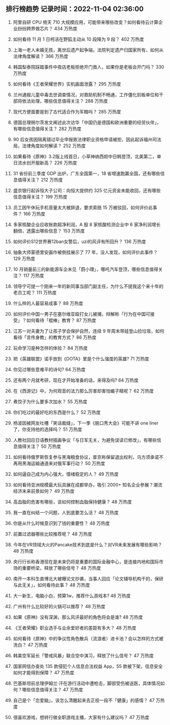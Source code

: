 
## 排行榜趋势 记录时间：2022-11-04 02:36:00
  
  1. 阿里自研 CPU 倚天 710 大规模应用，可能带来哪些改变？如何看待云计算企业纷纷跨界做芯片？ 434 万热度
    
  2. 如何看待 11 月 1 日柯洁在野狐主动从 10 段降为 9 段？ 402 万热度
    
  3. 上海一老人未婚无孩，离世后遗产起争端，法院判定遗产归国家所有，如何从法律角度解读？ 366 万热度
    
  4. 韩国梨泰院踩踏事件中夜店老板拒绝开门救人，如果你是老板会开门吗？ 330 万热度
    
  5. 如何看待《王者荣耀世界》实机画面泄露？ 295 万热度
    
  6. 兰州通报儿童中毒去世调查情况，对救助机制不畅通，工作僵化刻板单位和干部将依法处理，哪些信息值得关注？ 288 万热度
    
  7. 现代方便面要是到了古代适合作为军粮吗？ 285 万热度
    
  8. 德国总理朔尔茨发文阐述此次访华「中国仍是德国和欧洲重要的经贸伙伴」，有哪些信息值得关注？ 282 万热度
    
  9. 90 后女孩因隔离错过毕业申报致法律职业资格申请被拒，因此起诉福州司法局，法律角度如何解读？ 252 万热度
    
  10. 如果看待《原神》3.2版上线首日，小草神纳西妲中日韩登顶，北美第二，单日流水创开服新高？ 226 万热度
    
  11. 31 省份前三季度 GDP 出炉，广东全国第一，18 省增速跑赢全国，还有哪些信息值得关注？ 212 万热度
    
  12. 盛京银行起诉恒大子公司：向恒大提供约 325 亿元资金未能收回，还有哪些信息值得关注？ 199 万热度
    
  13. 员工因午休玩手机音量太大被辞退，要求索赔 15 万被驳回，如何评价此事件？ 166 万热度
    
  14. 多家核酸企业应收账款超净利润，A 股 8 家核酸检测企业中 6 家净利润增长翻倍，透露出哪些信息？ 153 万热度
    
  15. 如何评价S12世界赛12ban女警后，uzi的风评有所回升？ 136 万热度
    
  16. 抽象大师蒙德里安画作被倒挂展示了 77 年，没人发现，如何评价此事件？ 129 万热度
    
  17. 10 月销量前三的新能源车企未见「蔚小理」，哪吒汽车登顶，哪些信息值得关注？ 117 万热度
    
  18. 领导宁可提一个刚来一年的新同事当部门副主任，为什么不提我这个来十年的老员工呢？ 111 万热度
    
  19. 什么样的人最容易成事？ 88 万热度
    
  20. 如何评价中国一男子在塞尔维亚殴打女儿被捕，辩解称「行为在中国可接受」？如何看待「棍棒」教育？ 87 万热度
    
  21. 江苏一对夫妻为了让孩子学会保护自然，连续 9 年周末带娃登山捡垃圾，如何看待「言传身教」的教育方式？ 86 万热度
    
  22. 玩命学习是种怎样的体验？ 84 万热度
    
  23. 把《英雄联盟》诺手放到《DOTA》里是个什么强度的英雄? 71 万热度
    
  24. 你见过哪些意难平的诗句? 64 万热度
    
  25. 还有两个月就考研，现在才开始准备的话，来得及吗? 64 万热度
    
  26. 在《西游记》中，为何观音的法力那么厉害却害怕蝎子精呢？ 62 万热度
    
  27. 煮饺子为什么要多次加水？ 55 万热度
    
  28. 你们吃过的最好吃的东西是什么？ 52 万热度
    
  29. 杨波因被网友吐槽「笑话裁缝」，下一季《脱口秀大会》可能不讲 one liner了，你支持他的选择吗？ 51 万热度
    
  30. 人教社回应日语教材插画争议「与日军无关，为避免误读已修改」，有哪些信息值得关注？ 50 万热度
    
  31. 如何看待俄罗斯恢复参与黑海粮食协议，普京称保留退出权利，乌方须承诺不再用黑海运输通道来对俄军事行动？ 50 万热度
    
  32. 如何逼自己成为内心强大，情绪稳定的人？ 49 万热度
    
  33. 如何看待亚洲规模最大玩具展在成都举办，吸引 2000+ 知名企业参展？潮流经济未来前景如何？ 49 万热度
    
  34. 高血脂的危害有哪些，该如何控制血脂保持健康？ 48 万热度
    
  35. 我一直在纠结一个问题，人到底要怎么活？ 48 万热度
    
  36. 你是从什么时候意识到了钱的重要性？ 48 万热度
    
  37. 前置过滤器哪些比较推荐呢？ 48 万热度
    
  38. 今年在VR领域大火的Pancake技术到底是什么？对VR未来发展有哪些影响？ 48 万热度
    
  39. 央行行长称香港现在是未来仍将是重要的国际金融中心，是连接内地和国际市场的重要桥梁，释放了哪些信号？ 48 万热度
    
  40. 南开一本科生直博北大被曝论文抄袭，当事人回应「论文辅导机构干的，保研与此无关」，如何看待此事？ 48 万热度
    
  41. 大一新生，电脑小白，预算1w，推荐什么游戏本? 48 万热度
    
  42. 广州有什么比较好的火锅可以推荐？ 48 万热度
    
  43. 如果《原神》没有深渊，那么风评最好的角色将会是谁? 48 万热度
    
  44. 《王者荣耀》职业选手与业余爱好者的差距有多大？ 48 万热度
    
  45. 如何看待《原神》中的争议性角色散兵（流浪者）进卡池？会以怎样的方式被洗白？ 47 万热度
    
  46. 韩美空军延长「警戒风暴」联合空中演习，释放了什么信号？ 47 万热度
    
  47. 国家网信办查处 135 款侵犯个人信息合法权益 App，55 款被下架，信息安全如何才能得到保障？ 47 万热度
    
  48. 巴基斯坦前总理伊姆兰·汗在游行活动中遭枪击，脚部受伤被送医，具体情况如何？哪些信息值得关注？ 47 万热度
    
  49. 自己是个「恋爱脑」，该怎么清醒起来去正视一段不「健康」的感情？ 47 万热度
    
  50. 很喜欢游戏，想转行做全职游戏主播，大家有什么建议吗？ 47 万热度
    